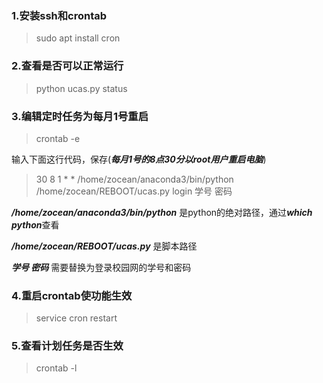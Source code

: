 ### 1.安装ssh和crontab
>sudo apt install cron

### 2.查看是否可以正常运行
>python ucas.py status 

### 3.编辑定时任务为每月1号重启
>crontab -e

输入下面这行代码，保存(***每月1号的8点30分以root用户重启电脑***)
>30 8 1 * * /home/zocean/anaconda3/bin/python /home/zocean/REBOOT/ucas.py login 学号 密码

***/home/zocean/anaconda3/bin/python*** 是python的绝对路径，通过***which python***查看

***/home/zocean/REBOOT/ucas.py*** 是脚本路径

***学号 密码*** 需要替换为登录校园网的学号和密码


### 4.重启crontab使功能生效
>service cron restart


### 5.查看计划任务是否生效
>crontab -l


